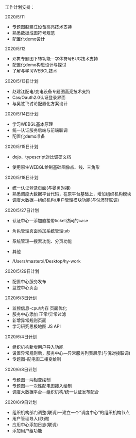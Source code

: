 工作计划安排：

2020/5/11

- 专题图赵建江设备高亮技术支持
- 熟悉数据成图符号规范
- 配置化demo设计

2020/5/12

- 邓隽专题图下转功能—字体符号BUG技术支持
- 配置化demo构思设计与探讨
- 了解与学习WEBGL技术

2020/5/13日计划

- 赵建江配电/变电设备专题图高亮技术支持
- Cas/Oauth2.0认证登录界面
- 与吴胜飞讨论配置化方案设计

2020/5/14日计划

- 学习WEBGL基本原理
- 统一认证服务后端与前端联调
- 配置化demo准备

2020/5/15日计划

- dojo、typescript对比调研文档

- 使用原生WEBGL绘制基础图像点、线、三角形

2020/5/18日计划

- 统一认证登录页面(与晏勇对接)
- 熟悉调度大数据平台代码，在原平台基础上，增加组织机构模块
- 调度大数据—组织机构/用户管理模块功能(与倪沛轩联调)

2020/5/27日计划

- 认证中心—添加直接带ticket访问的case

- 角色管理页面添加系统管理tab
- 系统管理—搜索功能、分页功能
- 其他
- /Users/masterxl/Desktop/hy-work

2020/5/29日计划

- 配置中心服务发布
- 监控中心页面

2020/6/3日计划

- 监控信息-cpu/内存 页面优化
- 服务中心添加 正常/异常过滤
- 新增异常规则页面
- 学习研究思极地图 JS API

2020/6/4日计划

- 组织机构新增用户导入功能
- 设置异常规则后，服务中心—异常服务列表展示(与倪对接联调)
- 专题图-配电图二相变绘制

2020/6/8日计划

- 专题图—两相变绘制
- 专题图—一次性配电图接入绘制
- 调度大数据平台—组织机构/统一认证发布配合

2020/6/9日计划

- 组织机构部门调整(联调)—建立一个“调度中心”的组织机构节点
- 用户管理导入(联调)
- 应用中心添加日志(联调)
- 添加用户组功能

